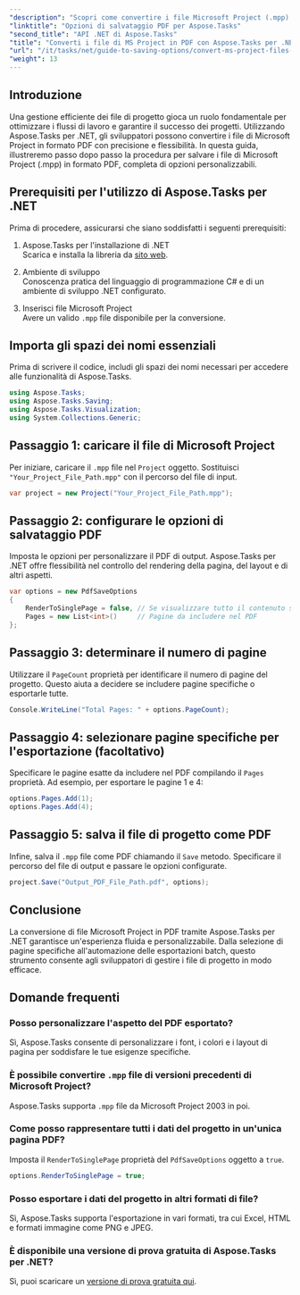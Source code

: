 ```yaml
---
"description": "Scopri come convertire i file Microsoft Project (.mpp) in PDF con Aspose.Tasks per .NET. Segui questa guida dettagliata per personalizzare l'output PDF, selezionare pagine specifiche e automatizzare le conversioni batch."
"linktitle": "Opzioni di salvataggio PDF per Aspose.Tasks"
"second_title": "API .NET di Aspose.Tasks"
"title": "Converti i file di MS Project in PDF con Aspose.Tasks per .NET"
"url": "/it/tasks/net/guide-to-saving-options/convert-ms-project-files-to-pdf/"
"weight": 13
---
```


## Introduzione

Una gestione efficiente dei file di progetto gioca un ruolo fondamentale per ottimizzare i flussi di lavoro e garantire il successo dei progetti. Utilizzando Aspose.Tasks per .NET, gli sviluppatori possono convertire i file di Microsoft Project in formato PDF con precisione e flessibilità. In questa guida, illustreremo passo dopo passo la procedura per salvare i file di Microsoft Project (.mpp) in formato PDF, completa di opzioni personalizzabili.

## Prerequisiti per l'utilizzo di Aspose.Tasks per .NET

Prima di procedere, assicurarsi che siano soddisfatti i seguenti prerequisiti:

1. Aspose.Tasks per l'installazione di .NET  
   Scarica e installa la libreria da [sito web](https://releases.aspose.com/tasks/net/).

2. Ambiente di sviluppo  
   Conoscenza pratica del linguaggio di programmazione C# e di un ambiente di sviluppo .NET configurato.

3. Inserisci file Microsoft Project  
   Avere un valido `.mpp` file disponibile per la conversione.

## Importa gli spazi dei nomi essenziali

Prima di scrivere il codice, includi gli spazi dei nomi necessari per accedere alle funzionalità di Aspose.Tasks. 

```csharp
using Aspose.Tasks;
using Aspose.Tasks.Saving;
using Aspose.Tasks.Visualization;
using System.Collections.Generic;
```

## Passaggio 1: caricare il file di Microsoft Project

Per iniziare, caricare il `.mpp` file nel `Project` oggetto. Sostituisci `"Your_Project_File_Path.mpp"` con il percorso del file di input.

```csharp
var project = new Project("Your_Project_File_Path.mpp");
```

## Passaggio 2: configurare le opzioni di salvataggio PDF

Imposta le opzioni per personalizzare il PDF di output. Aspose.Tasks per .NET offre flessibilità nel controllo del rendering della pagina, del layout e di altri aspetti.

```csharp
var options = new PdfSaveOptions
{
    RenderToSinglePage = false, // Se visualizzare tutto il contenuto su una singola pagina
    Pages = new List<int>()     // Pagine da includere nel PDF
};
```

## Passaggio 3: determinare il numero di pagine

Utilizzare il `PageCount` proprietà per identificare il numero di pagine del progetto. Questo aiuta a decidere se includere pagine specifiche o esportarle tutte.

```csharp
Console.WriteLine("Total Pages: " + options.PageCount);
```

## Passaggio 4: selezionare pagine specifiche per l'esportazione (facoltativo)

Specificare le pagine esatte da includere nel PDF compilando il `Pages` proprietà. Ad esempio, per esportare le pagine 1 e 4:

```csharp
options.Pages.Add(1);
options.Pages.Add(4);
```

## Passaggio 5: salva il file di progetto come PDF

Infine, salva il `.mpp` file come PDF chiamando il `Save` metodo. Specificare il percorso del file di output e passare le opzioni configurate.

```csharp
project.Save("Output_PDF_File_Path.pdf", options);
```

## Conclusione

La conversione di file Microsoft Project in PDF tramite Aspose.Tasks per .NET garantisce un'esperienza fluida e personalizzabile. Dalla selezione di pagine specifiche all'automazione delle esportazioni batch, questo strumento consente agli sviluppatori di gestire i file di progetto in modo efficace.

## Domande frequenti

### Posso personalizzare l'aspetto del PDF esportato?
Sì, Aspose.Tasks consente di personalizzare i font, i colori e i layout di pagina per soddisfare le tue esigenze specifiche.

### È possibile convertire `.mpp` file di versioni precedenti di Microsoft Project?
Aspose.Tasks supporta `.mpp` file da Microsoft Project 2003 in poi.

### Come posso rappresentare tutti i dati del progetto in un'unica pagina PDF?
Imposta il `RenderToSinglePage` proprietà del `PdfSaveOptions` oggetto a `true`.

```csharp
options.RenderToSinglePage = true;
```

### Posso esportare i dati del progetto in altri formati di file?
Sì, Aspose.Tasks supporta l'esportazione in vari formati, tra cui Excel, HTML e formati immagine come PNG e JPEG.

### È disponibile una versione di prova gratuita di Aspose.Tasks per .NET?
Sì, puoi scaricare un [versione di prova gratuita qui](https://releases.aspose.com/).